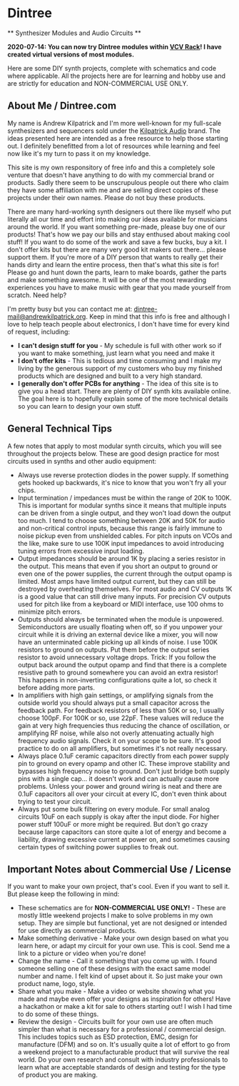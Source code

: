 # Dintree

** Synthesizer Modules and Audio Circuits **

**2020-07-14: You can now try Dintree modules within [VCV Rack](https://library.vcvrack.com/?query=dintree&brand=&tag=&license=)! I have created virtual versions of most modules.**

Here are some DIY synth projects, complete with schematics and code where applicable. All the projects here are for learning and hobby use and are strictly for education and NON-COMMERCIAL USE ONLY.

## About Me / Dintree.com

My name is Andrew Kilpatrick and I'm more well-known for my full-scale synthesizers and sequencers sold under the [Kilpatrick Audio](https://www.kilpatrickaudio.com) brand. The ideas presented here are intended as a free resource to help those starting out. I definitely benefitted from a lot of resources while learning and feel now like it's my turn to pass it on my knowledge.

This site is my own responsitory of free info and this a completely sole venture that doesn't have anything to do with my commercial brand or products. Sadly there seem to be unscrupulous people out there who claim they have some affiliation with me and are selling direct copies of these projects under their own names. Please do not buy these products.

There are many hard-working synth designers out there like myself who put literally all our time and effort into making our ideas available for musicians around the world. If you want something pre-made, please buy one of our products! That's how we pay our bills and stay enthused about making cool stuff! If you want to do some of the work and save a few bucks, buy a kit. I don't offer kits but there are many very good kit makers out there... please support them. If you're more of a DIY person that wants to really get their hands dirty and learn the entire process, then that's what this site is for! Please go and hunt down the parts, learn to make boards, gather the parts and make something awesome. It will be one of the most rewarding experiences you have to make music with gear that you made yourself from scratch.
Need help?

I'm pretty busy but you can contact me at: dintree-mail@andrewkilpatrick.org. Keep in mind that this info is free and although I love to help teach people about electronics, I don't have time for every kind of request, including:

- **I can't design stuff for you** - My schedule is full with other work so if you want to make something, just learn what you need and make it
- **I don't offer kits** - This is tedious and time consuming and I make my living by the generous support of my customers who buy my finished products which are designed and built to a very high standard.
- **I generally don't offer PCBs for anything** - The idea of this site is to give you a head start. There are plenty of DIY synth kits available online. The goal here is to hopefully explain some of the more technical details so you can learn to design your own stuff.

## General Technical Tips

A few notes that apply to most modular synth circuits, which you will see throughout the projects below. These are good design practice for most circuits used in synths and other audio equipment:

- Always use reverse protection diodes in the power supply. If something gets hooked up backwards, it's nice to know that you won't fry all your chips.
- Input termination / impedances must be within the range of 20K to 100K. This is important for modular synths since it means that multiple inputs can be driven from a single output, and they won't load down the output too much. I tend to choose something between 20K and 50K for audio and non-critical control inputs, because this range is fairly immune to noise pickup even from unshielded cables. For pitch inputs on VCOs and the like, make sure to use 100K input impedances to avoid introducing tuning errors from excessive input loading.
- Output impedances should be around 1K by placing a series resistor in the output. This means that even if you short an output to ground or even one of the power supplies, the current through the output opamp is limited. Most amps have limited output current, but they can still be destroyed by overheating themselves. For most audio and CV outputs 1K is a good value that can still drive many inputs. For precision CV outputs used for pitch like from a keyboard or MIDI interface, use 100 ohms to minimize pitch errors.
- Outputs should always be terminated when the module is unpowered. Semiconductors are usually floating when off, so if you unpower your circuit while it is driving an external device like a mixer, you will now have an unterminated cable picking up all kinds of noise. I use 100K resistors to ground on outputs. Put them before the output series resistor to avoid unnecessary voltage drops. Trick: If you follow the output back around the output opamp and find that there is a complete resistive path to ground somewhere you can avoid an extra resistor! This happens in non-inverting configurations quite a lot, so check it before adding more parts.
- In amplifiers with high gain settings, or amplifying signals from the outside world you should always put a small capacitor across the feedback path. For feedback resistors of less than 50K or so, I usually choose 100pF. For 100K or so, use 22pF. These values will reduce the gain at very high frequencies thus reducing the chance of oscillation, or amplifying RF noise, while also not overly attenuating actually high frequency audio signals. Check it on your scope to be sure. It's good practice to do on all amplifiers, but sometimes it's not really necessary.
- Always place 0.1uF ceramic capacitors directly from each power supply pin to ground on every opamp and other IC. These improve stability and bypasses high frequency noise to ground. Don't just bridge both supply pins with a single cap... it doesn't work and can actually cause more problems. Unless your power and ground wiring is neat and there are 0.1uF capacitors all over your circuit at every IC, don't even think about trying to test your circuit.
- Always put some bulk filtering on every module. For small analog circuits 10uF on each supply is okay after the input diode. For higher power stuff 100uF or more might be required. But don't go crazy because large capacitors can store quite a lot of energy and become a liability, drawing excessive current at power on, and sometimes causing certain types of switching power supplies to freak out.

## Important Notes about Commercial Use / License
If you want to make your own project, that's cool. Even if you want to sell it. But please keep the following in mind:

- These schematics are for **NON-COMMERCIAL USE ONLY!** - These are mostly little weekend projects I make to solve problems in my own setup. They are simple but functional, yet are not designed or intended for use directly as commercial products.
- Make something derivative - Make your own design based on what you learn here, or adapt my circuit for your own use. This is cool. Send me a link to a picture or video when you're done!
- Change the name - Call it something that you come up with. I found someone selling one of these designs with the exact same model number and name. I felt kind of upset about it. So just make your own product name, logo, style.
- Share what you make - Make a video or website showing what you made and maybe even offer your designs as inspiration for others! Have a hackathon or make a kit for sale to others starting out! I wish I had time to do some of these things.
- Review the design - Circuits built for your own use are often much simpler than what is necessary for a professional / commercial design. This includes topics such as ESD protection, EMC, design for manufacture (DFM) and so on. It's usually quite a lot of effort to go from a weekend project to a manufacturable product that will survive the real world. Do your own research and consult with industry professionals to learn what are acceptable standards of design and testing for the type of product you are making.

